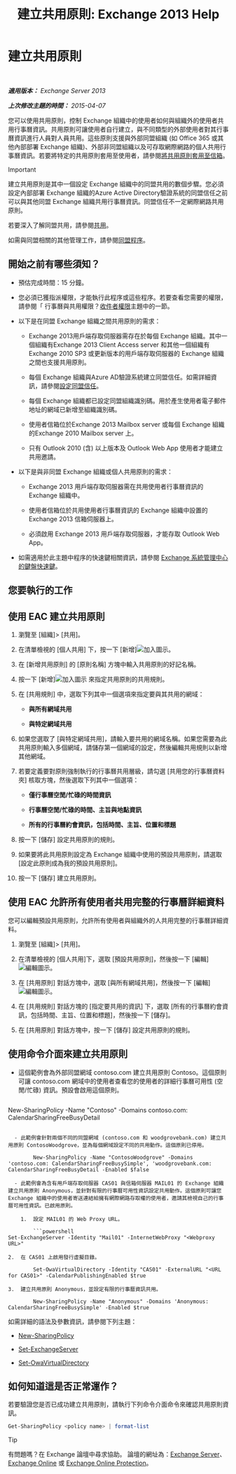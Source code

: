 ﻿---
title: '建立共用原則: Exchange 2013 Help'
TOCTitle: 建立共用原則
ms:assetid: cae8cab0-6265-448b-8add-5202cdb20678
ms:mtpsurl: https://technet.microsoft.com/zh-tw/library/JJ657494(v=EXCHG.150)
ms:contentKeyID: 50474252
ms.date: 05/21/2018
mtps_version: v=EXCHG.150
ms.translationtype: MT
---

# 建立共用原則

 

_**適用版本：** Exchange Server 2013_

_**上次修改主題的時間：** 2015-04-07_

您可以使用共用原則，控制 Exchange 組織中的使用者如何與組織外的使用者共用行事曆資訊。共用原則可讓使用者自行建立，與不同類型的外部使用者對其行事曆資訊進行人員對人員共用。這些原則支援與外部同盟組織 (如 Office 365 或其他內部部署 Exchange 組織)、外部非同盟組織以及可存取網際網路的個人共用行事曆資訊。若要將特定的共用原則套用至使用者，請參閱[將共用原則套用至信箱](apply-a-sharing-policy-to-mailboxes-exchange-2013-help.md)。


> [!IMPORTANT]  
> 建立共用原則是其中一個設定 Exchange 組織中的同盟共用的數個步驟。您必須設定內部部署 Exchange 組織的Azure Active Directory驗證系統的同盟信任之前可以與其他同盟 Exchange 組織共用行事曆資訊。同盟信任不一定網際網路共用原則。




若要深入了解同盟共用，請參閱[共用](sharing-exchange-2013-help.md)。

如需與同盟相關的其他管理工作，請參閱[同盟程序](federation-procedures-exchange-2013-help.md)。

## 開始之前有哪些須知？

  - 預估完成時間：15 分鐘。

  - 您必須已獲指派權限，才能執行此程序或這些程序。若要查看您需要的權限，請參閱「 行事曆與共用權限？[收件者權限](recipients-permissions-exchange-2013-help.md)主題中的一節。

  - 以下是在同盟 Exchange 組織之間共用原則的需求：
    
      - Exchange 2013用戶端存取伺服器需存在於每個 Exchange 組織。其中一個組織有Exchange 2013 Client Access server 和其他一個組織有Exchange 2010 SP3 或更新版本的用戶端存取伺服器的 Exchange 組織之間也支援共用原則。
    
      - 每個 Exchange 組織與Azure AD驗證系統建立同盟信任。如需詳細資訊，請參閱[設定同盟信任](configure-a-federation-trust-exchange-2013-help.md)。
    
      - 每個 Exchange 組織都已設定同盟組織識別碼。用於產生使用者電子郵件地址的網域已新增至組織識別碼。
    
      - 使用者信箱位於Exchange 2013 Mailbox server 或每個 Exchange 組織的Exchange 2010 Mailbox server 上。
    
      - 只有 Outlook 2010 (含) 以上版本及 Outlook Web App 使用者才能建立共用邀請。

  - 以下是與非同盟 Exchange 組織或個人共用原則的需求：
    
      - Exchange 2013 用戶端存取伺服器需在共用使用者行事曆資訊的 Exchange 組織中。
    
      - 使用者信箱位於共用使用者行事曆資訊的 Exchange 組織中設置的 Exchange 2013 信箱伺服器上。
    
      - 必須啟用 Exchange 2013 用戶端存取伺服器，才能存取 Outlook Web App。

  - 如需適用於此主題中程序的快速鍵相關資訊，請參閱 [Exchange 系統管理中心的鍵盤快速鍵](keyboard-shortcuts-in-the-exchange-admin-center-exchange-online-protection-help.md)。

## 您要執行的工作

## 使用 EAC 建立共用原則

1.  瀏覽至 \[組織\]\> \[共用\]。

2.  在清單檢視的 \[個人共用\] 下，按一下 \[新增\]![加入圖示](images/JJ218640.c1e75329-d6d7-4073-a27d-498590bbb558(EXCHG.150).gif "加入圖示")。

3.  在 \[新增共用原則\] 的 \[原則名稱\] 方塊中輸入共用原則的好記名稱。

4.  按一下 \[新增\]![加入圖示](images/JJ218640.c1e75329-d6d7-4073-a27d-498590bbb558(EXCHG.150).gif "加入圖示") 來指定共用原則的共用規則。

5.  在 \[共用規則\] 中，選取下列其中一個選項來指定要與其共用的網域：
    
      - **與所有網域共用**
    
      - **與特定網域共用**

6.  如果您選取了 \[與特定網域共用\]，請輸入要共用的網域名稱。如果您需要為此共用原則輸入多個網域，請儲存第一個網域的設定，然後編輯共用規則以新增其他網域。

7.  若要定義要對原則強制執行的行事曆共用層級，請勾選 \[共用您的行事曆資料夾\] 核取方塊，然後選取下列其中一個選項：
    
      - **僅行事曆空閒/忙碌的時間資訊**
    
      - **行事曆空閒/忙碌的時間、主旨與地點資訊**
    
      - **所有的行事曆約會資訊，包括時間、主旨、位置和標題**

8.  按一下 \[儲存\] 設定共用原則的規則。

9.  如果要將此共用原則設定為 Exchange 組織中使用的預設共用原則，請選取 \[設定此原則成為我的預設共用原則\]。

10. 按一下 \[儲存\] 建立共用原則。

## 使用 EAC 允許所有使用者共用完整的行事曆詳細資料

您可以編輯預設共用原則，允許所有使用者與組織外的人共用完整的行事曆詳細資料。

1.  瀏覽至 \[組織\]\> \[共用\]。

2.  在清單檢視的 \[個人共用\]下，選取 \[預設共用原則\]，然後按一下 \[編輯\]![編輯圖示](images/JJ218640.6f53ccb2-1f13-4c02-bea0-30690e6ea71d(EXCHG.150).gif "編輯圖示")。

3.  在 \[共用原則\] 對話方塊中，選取 \[與所有網域共用\]，然後按一下 \[編輯\]![編輯圖示](images/JJ218640.6f53ccb2-1f13-4c02-bea0-30690e6ea71d(EXCHG.150).gif "編輯圖示")。

4.  在 \[共用規則\] 對話方塊的 \[指定要共用的資訊\] 下，選取 \[所有的行事曆約會資訊，包括時間、主旨、位置和標題\]，然後按一下 \[儲存\]。

5.  在 \[共用原則\] 對話方塊中，按一下 \[儲存\] 設定共用原則的規則。

## 使用命令介面來建立共用原則

  - 這個範例會為外部同盟網域 contoso.com 建立共用原則 Contoso。這個原則可讓 contoso.com 網域中的使用者查看您的使用者的詳細行事曆可用性 (空閒/忙碌) 資訊。預設會啟用這個原則。
    
    ```powershell
New-SharingPolicy -Name "Contoso" -Domains contoso.com: CalendarSharingFreeBusyDetail
```

  - 此範例會針對兩個不同的同盟網域 (contoso.com 和 woodgrovebank.com) 建立共用原則 ContosoWoodgrove，並為每個網域設定不同的共用動作。這個原則已停用。
    
        New-SharingPolicy -Name "ContosoWoodgrove" -Domains 'contoso.com: CalendarSharingFreeBusySimple', 'woodgrovebank.com: CalendarSharingFreeBusyDetail -Enabled $false

  - 此範例會為含有用戶端存取伺服器 CAS01 與信箱伺服器 MAIL01 的 Exchange 組織建立共用原則 Anonymous，並針對有限的行事曆可用性資訊設定共用動作。這個原則可讓您 Exchange 組織中的使用者寄送連結給擁有網際網路存取權的使用者，邀請其檢視自己的行事曆可用性資訊。已啟用原則。
    
    1.  設定 MAIL01 的 Web Proxy URL。
        
        ```powershell
Set-ExchangeServer -Identity "Mail01" -InternetWebProxy "<Webproxy URL>"
```
    
    2.  在 CAS01 上啟用發行虛擬目錄。
        
            Set-OwaVirtualDirectory -Identity "CAS01" -ExternalURL "<URL for CAS01>" -CalendarPublishingEnabled $true
    
    3.  建立共用原則 Anonymous，並設定有限的行事曆資訊共用。
        
            New-SharingPolicy -Name "Anonymous" -Domains 'Anonymous: CalendarSharingFreeBusySimple' -Enabled $true

如需詳細的語法及參數資訊，請參閱下列主題：

  - [New-SharingPolicy](https://technet.microsoft.com/zh-tw/library/dd298186\(v=exchg.150\))

  - [Set-ExchangeServer](https://technet.microsoft.com/zh-tw/library/bb123716\(v=exchg.150\))

  - [Set-OwaVirtualDirectory](https://technet.microsoft.com/zh-tw/library/bb123515\(v=exchg.150\))

## 如何知道這是否正常運作？

若要驗證您是否已成功建立共用原則，請執行下列命令介面命令來確認共用原則資訊。

```powershell
Get-SharingPolicy <policy name> | format-list
```


> [!TIP]  
> 有問題嗎？在 Exchange 論壇中尋求協助。 論壇的網址為：<a href="https://go.microsoft.com/fwlink/p/?linkid=60612">Exchange Server</a>、 <a href="https://go.microsoft.com/fwlink/p/?linkid=267542">Exchange Online</a> 或 <a href="https://go.microsoft.com/fwlink/p/?linkid=285351">Exchange Online Protection</a>。




